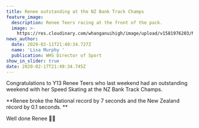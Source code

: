 ```yaml
---
title: Renee outstanding at the NZ Bank Track Champs
feature_image:
  description: Renee Teers racing at the front of the pack.
  image: >-
    https://res.cloudinary.com/whanganuihigh/image/upload/v1581976203/News/Renee_Teers_Feb_2020._MUL.jpg
news_author:
  date: 2020-02-11T21:49:34.727Z
  name: 'Lisa Murphy '
  publication: WHS Director of Sport
show_in_slider: true
date: 2020-02-17T21:49:34.745Z
---
```

Congratulations to Y13 Renee Teers who last weekend had an outstanding weekend with her Speed Skating at the NZ Bank Track Champs.

**Renee broke the National record by 7 seconds and the New Zealand récord by 0.1 seconds.**

Well done Renee 💚💛
